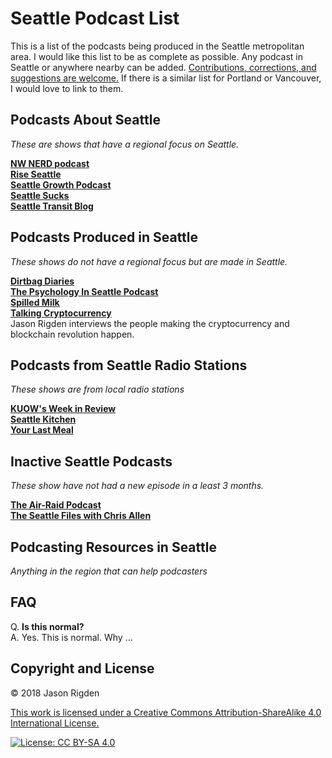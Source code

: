 # Seattle Podcast List

This is a list of the podcasts being produced in the Seattle metropolitan area. I would like this list to be as complete as possible.  Any podcast in Seattle or anywhere nearby can be added.  [Contributions, corrections, and suggestions are welcome.](https://github.com/jrigden/seattle-podcast-list/issues "Contributions, corrections, and suggestions are welcome.")  If there is a similar list for Portland or Vancouver, I would love to link to them.

## Podcasts About Seattle
*These are shows that have a regional focus on Seattle.*

**[NW NERD podcast](http://nw-nerd.com/)**  
**[Rise Seattle](http://www.riseseattlepodcast.com/)**  
**[Seattle Growth Podcast](http://seattlegrowthpodcast.com/)**  
**[Seattle Sucks](https://www.seattle.sucks)**  
**[Seattle Transit Blog](https://seattletransitblog.com)**  

## Podcasts Produced in Seattle
*These shows do not have a regional focus but are made in Seattle.*

**[Dirtbag Diaries](http://dirtbagdiaries.com)**  
**[The Psychology In Seattle Podcast](https://psychologyinseattle.squarespace.com/)**  
**[Spilled Milk](https://www.spilledmilkpodcast.com)**  
**[Talking Cryptocurrency](https://jasonrigden.com/categories/talking-cryptocurrency)**  
Jason Rigden interviews the people making the cryptocurrency and blockchain revolution happen.


## Podcasts from Seattle Radio Stations
*These shows are from local radio stations*

**[KUOW's Week in Review](https://kuow.org/podcasts/week-in-review/)**  
**[Seattle Kitchen](http://mynw.wpengine.com/category/podcast_results/?sid=1045&n=Seattle%20Kitchen)**  
**[Your Last Meal](http://mynorthwest.com/category/podcast_results/?sid=1148&n=Your%20Last%20Meal%20with%20Rachel%20Belle)**  


## Inactive Seattle Podcasts
*These show have not had a new episode in a least 3 months.*

**[The Air-Raid Podcast](http://www.air-raid.net)**  
**[The Seattle Files with Chris Allen](http://theseattlefiles.com/)**  

## Podcasting Resources in Seattle
*Anything in the region that can help podcasters*


## FAQ

Q. **Is this normal?**  
A. Yes. This is normal. Why ...

## Copyright and License
© 2018 Jason Rigden

[This work is licensed under a Creative Commons Attribution-ShareAlike 4.0 International License.](https://creativecommons.org/licenses/by-sa/4.0/ "This work is licensed under a Creative Commons Attribution-ShareAlike 4.0 International License.")

[![License: CC BY-SA 4.0](https://i.creativecommons.org/l/by-sa/4.0/88x31.png)](https://creativecommons.org/licenses/by-sa/4.0/)

